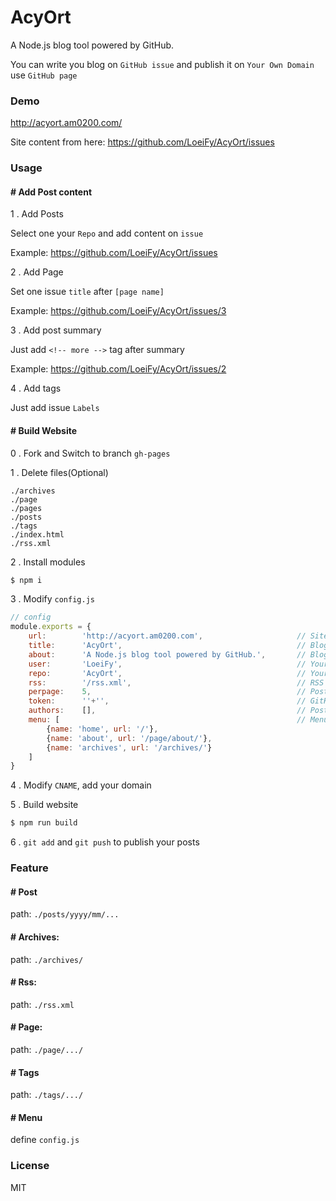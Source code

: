 # AcyOrt

A Node.js blog tool powered by GitHub.

You can write you blog on `GitHub issue` and publish it on `Your Own Domain` use `GitHub page`

### Demo

http://acyort.am0200.com/

Site content from here: https://github.com/LoeiFy/AcyOrt/issues

### Usage

#### # Add Post content

1 . Add Posts

Select one your `Repo` and add content on `issue` 

Example: https://github.com/LoeiFy/AcyOrt/issues

2 . Add Page

Set one issue `title` after `[page name]`

Example: https://github.com/LoeiFy/AcyOrt/issues/3

3 . Add post summary

Just add `<!-- more -->` tag after summary

Example: https://github.com/LoeiFy/AcyOrt/issues/2

4 . Add tags

Just add issue `Labels`

#### # Build Website

0 . Fork and Switch to branch `gh-pages`

1 . Delete files(Optional)

```
./archives
./page
./pages
./posts
./tags
./index.html
./rss.xml
```

2 . Install modules
  
```bash
$ npm i
```

3 . Modify `config.js`

```js
// config
module.exports = {
    url:        'http://acyort.am0200.com',                     // Site Url
    title:      'AcyOrt',                                       // Blog Title
    about:      'A Node.js blog tool powered by GitHub.',       // Blog Info    
    user:       'LoeiFy',                                       // Your GitHub UserName
    repo:       'AcyOrt',                                       // Your GitHub issue Repo    
    rss:        '/rss.xml',                                     // RSS Link
    perpage:    5,                                              // Posts Per Page
    token:      ''+'',                                          // GitHub Access Token(Optional)
    authors:    [],                                             // Post Authors(filter author)
    menu: [                                                     // Menu
        {name: 'home', url: '/'},
        {name: 'about', url: '/page/about/'},
        {name: 'archives', url: '/archives/'}
    ]
}
```

4 . Modify `CNAME`, add your domain

5 . Build website

```bash
$ npm run build
```

6 . `git add` and `git push` to publish your posts

### Feature

#### # Post

  path: `./posts/yyyy/mm/...`

#### # Archives: 

  path: `./archives/`
  
#### # Rss:
 
  path: `./rss.xml`
  
#### # Page: 

  path: `./page/.../`

#### # Tags 

  path: `./tags/.../`

#### # Menu

  define `config.js`

### License

MIT